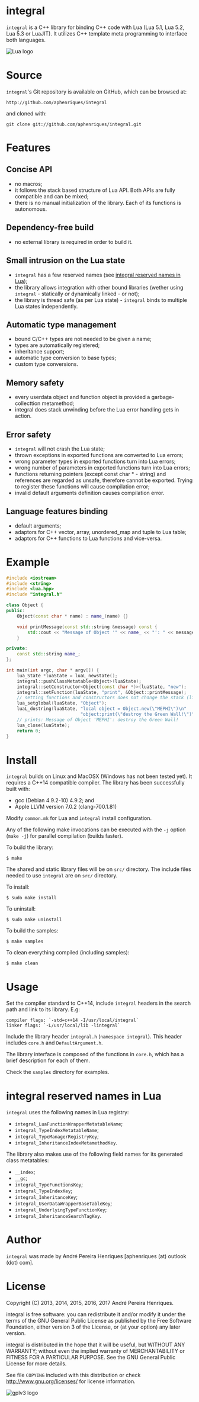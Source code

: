 # integral

`integral` is a C++ library for binding C++ code with Lua (Lua 5.1, Lua 5.2, Lua 5.3 or LuaJIT). It utilizes C++ template meta programming to interface both languages.

![Lua logo](http://www.lua.org/images/powered-by-lua.gif)


# Source

`integral`'s Git repository is available on GitHub, which can be browsed at:

    http://github.com/aphenriques/integral

and cloned with:

    git clone git://github.com/aphenriques/integral.git


# Features

## Concise API

* no macros;
* it follows the stack based structure of Lua API. Both APIs are fully compatible and can be mixed;
* there is no manual initialization of the library. Each of its functions is autonomous.

## Dependency-free build

* no external library is required in order to build it.

## Small intrusion on the Lua state

* `integral` has a few reserved names (see [integral reserved names in Lua](#integral-reserved-names-in-lua));
* the library allows integration with other bound libraries (wether using `integral` - statically *or* dynamically linked - or not);
* the library is thread safe (as per Lua state) - `integral` binds to multiple Lua states independently.

## Automatic type management

* bound C/C++ types are not needed to be given a name;
* types are automatically registered;
* inheritance support;
* automatic type conversion to base types;
* custom type conversions.

## Memory safety

* every userdata object and function object is provided a garbage-collecttion metamethod;
* integral does stack unwinding before the Lua error handling gets in action.

## Error safety

* `integral` will not crash the Lua state;
* thrown exceptions in exported functions are converted to Lua errors;
* wrong parameter types in exported functions turn into Lua errors;
* wrong number of parameters in exported functions turn into Lua errors;
* functions returning pointers (except const char * - string) and references are regarded as unsafe, therefore cannot be exported. Trying to register these functions will cause compilation error;
* invalid default arguments definition causes compilation error.

## Language features binding

* default arguments;
* adaptors for C++ vector, array, unordered_map and tuple to Lua table;
* adaptors for C++ functions to Lua functions and vice-versa.


# Example

```cpp
#include <iostream>
#include <string>
#include <lua.hpp>
#include "integral.h"

class Object {
public:
    Object(const char * name) : name_(name) {}

    void printMessage(const std::string &message) const {
        std::cout << "Message of Object '" << name_ << "': " << message << std::endl;
    }

private:
    const std::string name_;
};

int main(int argc, char * argv[]) {
    lua_State *luaState = luaL_newstate();
    integral::pushClassMetatable<Object>(luaState);
    integral::setConstructor<Object(const char *)>(luaState, "new");
    integral::setFunction(luaState, "print", &Object::printMessage);
    // setting functions and constructors does not change the stack (like setting funtions in Lua API)
    lua_setglobal(luaState, "Object");
    luaL_dostring(luaState, "local object = Object.new(\"MEPHI\")\n"
                            "object:print(\"destroy the Green Wall!\")");
    // prints: Message of Object 'MEPHI': destroy the Green Wall!
    lua_close(luaState);
    return 0;
}
```


# Install

`integral` builds on Linux and MacOSX (Windows has not been tested yet). It requires a C++14 compatible compiler. The library has been successfully built with:

* gcc (Debian 4.9.2-10) 4.9.2; and
* Apple LLVM version 7.0.2 (clang-700.1.81)

Modify `common.mk` for Lua and `integral` install configuration.

Any of the following make invocations can be executed with the `-j` option (`make -j`) for parallel compilation (builds faster).

To build the library:

    $ make

The shared and static library files will be on `src/` directory. The include files needed to use `integral` are on `src/` directory.

To install:

    $ sudo make install

To uninstall:

    $ sudo make uninstall

To build the samples:

    $ make samples

To clean everything compiled (including samples):

    $ make clean


# Usage

Set the compiler standard to C++14, include `integral` headers in the search path and link to its library. E.g:

    compiler flags: `-std=c++14 -I/usr/local/integral`
    linker flags: `-L/usr/local/lib -lintegral`

Include the library header `integral.h` (`namespace integral`). This header includes `core.h` and `DefaultArgument.h`.

The library interface is composed of the functions in `core.h`, which has a brief description for each of them.

Check the `samples` directory for examples.


# integral reserved names in Lua

`integral` uses the following names in Lua registry:

* `integral_LuaFunctionWrapperMetatableName`;
* `integral_TypeIndexMetatableName`;
* `integral_TypeManagerRegistryKey`;
* `integral_InheritanceIndexMetamethodKey`.

The library also makes use of the following field names for its generated class metatables:

* `__index`;
* `__gc`;
* `integral_TypeFunctionsKey`;
* `integral_TypeIndexKey`;
* `integral_InheritanceKey`;
* `integral_UserDataWrapperBaseTableKey`;
* `integral_UnderlyingTypeFunctionKey`;
* `integral_InheritanceSearchTagKey`.

# Author

`integral` was made by André Pereira Henriques [aphenriques (at) outlook (dot) com].


# License

Copyright (C) 2013, 2014, 2015, 2016, 2017  André Pereira Henriques.

integral is free software: you can redistribute it and/or modify it under the terms of the GNU General Public License as published by the Free Software Foundation, either version 3 of the License, or (at your option) any later version.

integral is distributed in the hope that it will be useful, but WITHOUT ANY WARRANTY; without even the implied warranty of MERCHANTABILITY or FITNESS FOR A PARTICULAR PURPOSE. See the GNU General Public License for more details.

See file `COPYING` included with this distribution or check <http://www.gnu.org/licenses/> for license information.

![gplv3 logo](http://www.gnu.org/graphics/gplv3-127x51.png)
